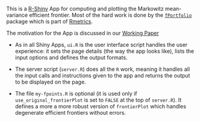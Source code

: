This is a [R-Shiny](https://shiny.rstudio.com/) App for computing and plotting the Markowitz mean-variance efficient frontier. Most of the hard work is done by the [`fPortfolio`](https://cran.r-project.org/web/packages/fPortfolio/index.html) package which is part of [Rmetrics](https://www.rmetrics.org/).

The motivation for the App is discussed in our [Working Paper](https://web.iima.ac.in/faculty-and-research/research-and-publication.html&rnpid=14565)

*  As in all Shiny Apps, `ui.R` is the user interface script handles the user experience:  it sets the page details (the way the app looks like), lists the input options and defines the output formats.

*  The server script (`server.R`) does all the `R` work, meaning it handles all the input calls and instructions given to the app and returns the output to be displayed on the page.

*  The file `my-fpoints.R` is optional (it is used only if `use_original_frontierPlot` is set to `FALSE` at the top of `server.R`). It defines a more a more robust version of `frontierPlot` which handles degenerate efficient frontiers without errors.

